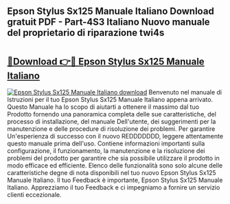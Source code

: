 ## Epson Stylus Sx125 Manuale Italiano Download gratuit PDF - Part-4S3 Italiano Nuovo manuale del proprietario di riparazione twi4s

# <h2><a href="http://dff3xn.blite.top/?on=Epson+Stylus+Sx125+Manuale+Italiano">🔗Download 👉🔴 Epson Stylus Sx125 Manuale Italiano</a></h2>

[![Epson Stylus Sx125 Manuale Italiano download](https://i.imgur.com/lujVjoI.png)](http://dff3xn.blite.top/?on=Epson+Stylus+Sx125+Manuale+Italiano)
Benvenuto nel manuale di Istruzioni per il tuo Epson Stylus Sx125 Manuale Italiano appena arrivato. Questo Manuale ha lo scopo di aiutarti a ottenere il massimo dal tuo Prodotto fornendo una panoramica completa delle sue caratteristiche, del processo di installazione, del manuale Dell'utente, dei suggerimenti per la manutenzione e delle procedure di risoluzione dei problemi. Per garantire Un'esperienza di successo con il nuovo REDDDDDDD, leggere attentamente questo manuale prima dell'uso. Contiene informazioni importanti sulla configurazione, il funzionamento, la manutenzione e la risoluzione dei problemi del prodotto per garantire che sia possibile utilizzare il prodotto in modo efficace ed efficiente. Elenco delle funzionalità sono solo alcune delle caratteristiche degne di nota disponibili nel tuo nuovo Epson Stylus Sx125 Manuale Italiano. Il tuo Feedback è importante, Epson Stylus Sx125 Manuale Italiano. Apprezziamo il tuo Feedback e ci impegniamo a fornire un servizio clienti eccezionale.
